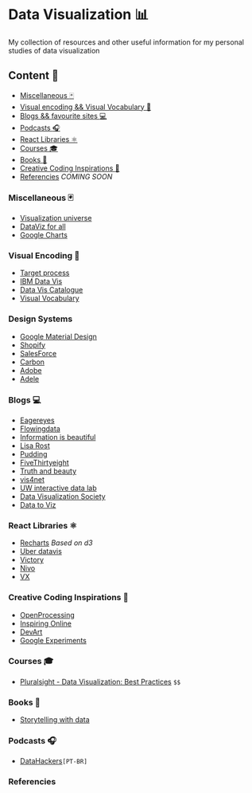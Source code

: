 # Data Visualization :bar_chart:

My collection of resources and other useful information for my personal studies of data visualization 

## Content :memo:

- [Miscellaneous :black_joker:](#miscellaneous-black_joker)
- [Visual encoding && Visual Vocabulary :eyes:](#visual-encoding-eyes)
- [Blogs && favourite sites :computer:](#blogs-computer)
- [Podcasts :headphones:](#podcasts-headphones)
- [React Libraries ⚛](#react-libraries-%EF%B8%8F)
- [Courses :mortar_board:](#courses-mortar_board)
- [Books :book:](#books-book)
- [Creative Coding Inspirations :art:](#creative-coding-inspirations-art)
- [Referencies](#) *COMING SOON*


### Miscellaneous :black_joker:
- [Visualization universe](http://visualizationuniverse.com)
- [DataViz for all](https://datavizforall.org/chart-design.html)
- [Google Charts](https://developers.google.com/chart/interactive/docs)

### Visual Encoding :eyes:
  - [Target process](https://www.targetprocess.com/articles/visual-encoding/)
  - [IBM Data Vis](https://www.ibm.com/design/v1/language/experience/data-visualization)
  - [Data Vis Catalogue](https://datavizcatalogue.com/index.html) 
  - [Visual Vocabulary](https://journalismcourses.org/courses/DE0618/Visual-vocabulary.pdf)
  
### Design Systems

- [Google Material Design](https://material.io/design/communication/data-visualization.html)
- [Shopify](https://polaris.shopify.com/design/data-visualizations#navigation)
- [SalesForce](https://lightningdesignsystem.com/guidelines/charts/)
- [Carbon](https://www.carbondesignsystem.com/data-visualization/chart-types/)
- [Adobe](https://spectrum.adobe.com/)
- [Adele](https://adele.uxpin.com/)
  
### Blogs :computer:
- [Eagereyes](https://eagereyes.org/)
- [Flowingdata](http://flowingdata.com/)
- [Information is beautiful](https://informationisbeautiful.net/)
- [Lisa Rost](https://lisacharlotterost.de/)
- [Pudding](https://pudding.cool/)
- [FiveThirtyeight](https://fivethirtyeight.com/)
- [Truth and beauty](https://truth-and-beauty.net/)
- [vis4net](https://www.vis4.net/blog/)
- [UW interactive data lab](http://idl.cs.washington.edu/papers/)
- [Data Visualization Society](https://www.datavisualizationsociety.com/resources)
- [Data to Viz](https://www.data-to-viz.com/caveats.html)

### React Libraries ⚛️
 - [Recharts](https://github.com/recharts/recharts) *Based on d3*
 - [Uber datavis](https://github.com/uber/react-vis)
 - [Victory](https://github.com/FormidableLabs/victory)
 - [Nivo](https://nivo.rocks/)
 - [VX](https://vx-demo.now.sh/)
 
### Creative Coding Inspirations :art:
 - [OpenProcessing](https://www.openprocessing.org/)
 - [Inspiring Online](https://inspiring.online/)
 - [DevArt](https://devart.withgoogle.com/)
 - [Google Experiments](https://experiments.withgoogle.com/collection/chrome)
 
### Courses :mortar_board:
 - [Pluralsight - Data Visualization: Best Practices](https://www.pluralsight.com/courses/data-visualization-best-practices) `$$`
 
### Books :book:
 - [Storytelling with data](https://www.amazon.com.br/Storytelling-Data-Visualization-Business-Professionals/dp/1119002257)
 
### Podcasts :headphones:
 - [DataHackers](https://open.spotify.com/show/1oMIHOXsrLFENAeM743g93?si=7_9SWHjNQDCPSoWXL4l_ZQ)`[PT-BR]`

 ### Referencies
